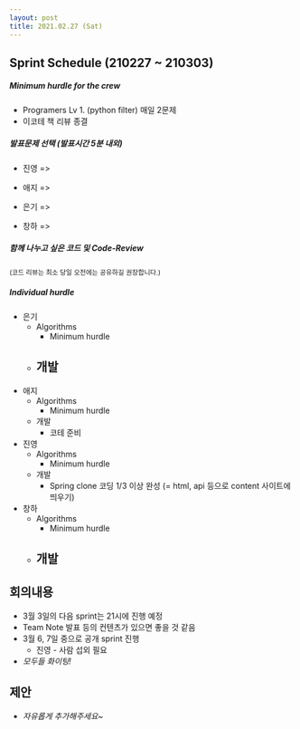 ```yaml
---
layout: post
title: 2021.02.27 (Sat)
---
```

## Sprint Schedule (210227 ~ 210303)

##### *Minimum hurdle for the crew*

- Programers Lv 1. (python filter) 매일 2문제
- 이코테 책 리뷰 종결

##### *발표문제 선택 (발표시간 5분 내외)*

- 진영 => 

- 애지 => 

- 은기 =>

- 창하 =>

##### *함께 나누고 싶은 코드 및 Code-Review*

<small>(코드 리뷰는 최소 당일 오전에는 공유하길 권장합니다.)</small>

##### *Individual hurdle*

- 은기
  - Algorithms
    - Minimum hurdle
  - 개발
    - 
- 애지 
  - Algorithms
    - Minimum hurdle
  - 개발
    - 코테 준비
- 진영
  - Algorithms
    - Minimum hurdle
  - 개발
    - Spring clone 코딩 1/3 이상 완성 (= html, api 등으로 content 사이트에 띄우기)
- 창하
  - Algorithms
    - Minimum hurdle
  - 개발
    - 

## 회의내용

- 3월 3일의 다음 sprint는 21시에 진행 예정
- Team Note 발표 등의 컨텐츠가 있으면 좋을 것 같음
- 3월 6, 7일 중으로 공개 sprint 진행
  - 진영 - 사람 섭외 필요
- *모두들 화이팅!*

## 제안

- *자유롭게 추가해주세요~*

